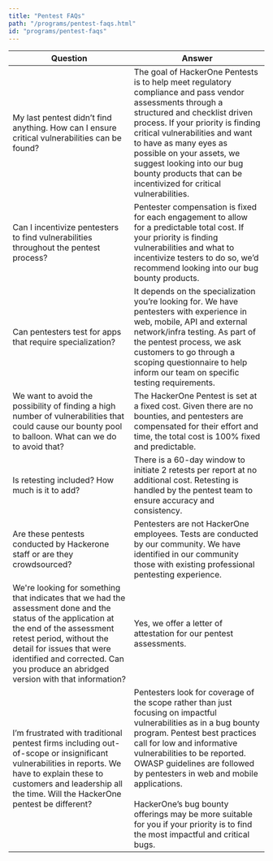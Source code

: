 ```yaml
---
title: "Pentest FAQs"
path: "/programs/pentest-faqs.html"
id: "programs/pentest-faqs"
---
```


Question | Answer
-------- | -------
My last pentest didn’t find anything. How can I ensure critical vulnerabilities can be found? | The goal of HackerOne Pentests is to help meet regulatory compliance and pass vendor assessments through a structured and checklist driven process. If your priority is finding critical vulnerabilities and want to have as many eyes as possible on your assets, we suggest looking into our bug bounty products that can be incentivized for critical vulnerabilities.
Can I incentivize pentesters to find vulnerabilities throughout the pentest process? | Pentester compensation is fixed for each engagement to allow for a predictable total cost. If your priority is finding vulnerabilities and what to incentivize testers to do so, we’d recommend looking into our bug bounty products.
Can pentesters test for apps that require specialization? | It depends on the specialization you’re looking for. We have pentesters with experience in web, mobile, API and external network/infra testing. As part of the pentest process, we ask customers to go through a scoping questionnaire to help inform our team on specific testing requirements.
We want to avoid the possibility of finding a high number of vulnerabilities that could cause our bounty pool to balloon. What can we do to avoid that? | The HackerOne Pentest is set at a fixed cost. Given there are no bounties, and pentesters are compensated for their effort and time, the total cost is 100% fixed and predictable.
Is retesting included? How much is it to add? | There is a 60-day window to initiate 2 retests per report at no additional cost. Retesting is handled by the pentest team to ensure accuracy and consistency. 
Are these pentests conducted by Hackerone staff or are they crowdsourced? | Pentesters are not HackerOne employees. Tests are conducted by our community. We have identified in our community those with existing professional pentesting experience.
We're looking for something that indicates that we had the assessment done and the status of the application at the end of the assessment retest period, without the detail for issues that were identified and corrected. Can you produce an abridged version with that information? | Yes, we offer a letter of attestation for our pentest assessments.
I’m frustrated with traditional pentest firms including out-of-scope or insignificant vulnerabilities in reports. We have to explain these to customers and leadership all the time. Will the HackerOne pentest be different? | Pentesters look for coverage of the scope rather than just focusing on impactful vulnerabilities as in a bug bounty program. Pentest best practices call for low and informative vulnerabilities to be reported. OWASP guidelines are followed by pentesters in web and mobile applications. <br><br>HackerOne’s bug bounty offerings may be more suitable for you if your priority is to find the most impactful and critical bugs.
